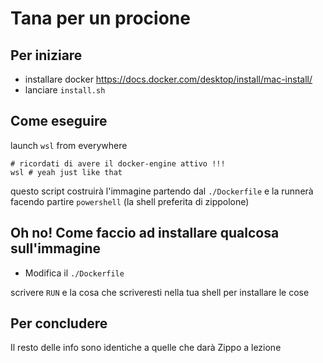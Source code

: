 # Tana per un procione

## Per iniziare

- installare docker https://docs.docker.com/desktop/install/mac-install/
- lanciare `install.sh`

## Come eseguire 

launch `wsl` from everywhere

```shell
# ricordati di avere il docker-engine attivo !!!
wsl # yeah just like that
```

questo script costruirà l'immagine partendo dal `./Dockerfile` e la runnerà facendo partire `powershell` (la shell preferita di zippolone)

## Oh no! Come faccio ad installare qualcosa sull'immagine

- Modifica il `./Dockerfile` 

scrivere `RUN` e la cosa che scriveresti nella tua shell per installare le cose

## Per concludere

Il resto delle info sono identiche a quelle che darà Zippo a lezione

